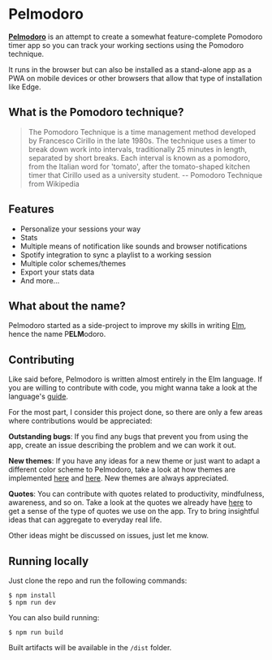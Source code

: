 # Pelmodoro

[**Pelmodoro**](https://www.pelmodoro.com/) is an attempt to create a somewhat feature-complete Pomodoro timer app so you can track your working sections using the Pomodoro technique.

It runs in the browser but can also be installed as a stand-alone app as a PWA on mobile devices or other browsers that allow that type of installation like Edge.

## What is the Pomodoro technique?

> The Pomodoro Technique is a time management method developed by Francesco Cirillo in the late 1980s. The technique uses a timer to break down work into intervals, traditionally 25 minutes in length, separated by short breaks. Each interval is known as a pomodoro, from the Italian word for 'tomato', after the tomato-shaped kitchen timer that Cirillo used as a university student.
> -- Pomodoro Technique from Wikipedia

## Features

- Personalize your sessions your way
- Stats
- Multiple means of notification like sounds and browser notifications
- Spotify integration to sync a playlist to a working session
- Multiple color schemes/themes
- Export your stats data
- And more...

## What about the name?

Pelmodoro started as a side-project to improve my skills in writing [Elm](https://elm-lang.org/), hence the name P**ELM**odoro.

## Contributing

Like said before, Pelmodoro is written almost entirely in the Elm language. If you are willing to contribute with code, you might wanna take a look at the language's [guide](https://guide.elm-lang.org/).

For the most part, I consider this project done, so there are only a few areas where contributions would be appreciated:

**Outstanding bugs**: If you find any bugs that prevent you from using the app, create an issue describing the problem and we can work it out.

**New themes**: If you have any ideas for a new theme or just want to adapt a different color scheme to Pelmodoro, take a look at how themes are implemented [here](https://github.com/eberfreitas/pelmodoro/blob/main/src/Themes/Theme.elm) and [here](https://github.com/eberfreitas/pelmodoro/blob/main/src/Themes/Tomato.elm). New themes are always appreciated.

**Quotes**: You can contribute with quotes related to productivity, mindfulness, awareness, and so on. Take a look at the quotes we already have [here](https://github.com/eberfreitas/pelmodoro/blob/main/src/Quotes.elm) to get a sense of the type of quotes we use on the app. Try to bring insightful ideas that can aggregate to everyday real life.

Other ideas might be discussed on issues, just let me know.

## Running locally

Just clone the repo and run the following commands:

```
$ npm install
$ npm run dev
```

You can also build running:

```
$ npm run build
```

Built artifacts will be available in the `/dist` folder.
